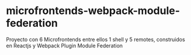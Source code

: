 # microfrontends-webpack-module-federation
Proyecto con 6 Microfrontends entre ellos 1 shell y 5 remotes, construidos en Reactjs y Webpack Plugin Module Federation
